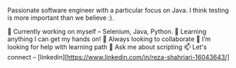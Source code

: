 Passionate software engineer with a particular focus on Java. I think testing is more important than we believe :).

🔭 Currently working on myself – Selenium, Java, Python.
🌱 Learning anything I can get my hands on!
👯 Always looking to collaborate
🤔 I’m looking for help with learning path
💬 Ask me about scripting
📫 Let's connect – [linkedin][https://www.linkedin.com/in/reza-shahriari-16043643/]